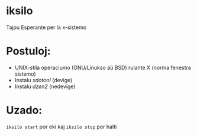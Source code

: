 # iksilo
Tajpu Esperante per la x-sistemo

# Postuloj:
- UNIX-stila operaciumo (GNU/Linukso aŭ BSD) rulante X (norma fenestra sistemo)
- Instalu *xdotool* (devige)
- Instalu *dzen2* (nedevige)

# Uzado:
`iksilo start` por eki kaj `iksilo stop` por halti
